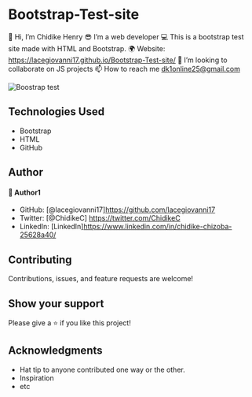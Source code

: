 # Bootstrap-Test-site
👋 Hi, I’m Chidike Henry 
😎 I’m a web developer 
💻 This is a bootstrap test site made with HTML and Bootstrap. 
🌍 Website:  https://lacegiovanni17.github.io/Bootstrap-Test-site/
💞️ I’m looking to collaborate on JS projects 
📫 How to reach me dk1online25@gmail.com

![Boostrap test](https://user-images.githubusercontent.com/30509335/194643238-858aaa5c-1fd2-4aa9-9cc2-95b75b3da86d.PNG)


## Technologies Used
* Bootstrap
* HTML
* GitHub

## Author

#### 👤 Author1
- GitHub: [@lacegiovanni17]https://github.com/lacegiovanni17
- Twitter: [@ChidikeC] https://twitter.com/ChidikeC
- LinkedIn: [LinkedIn]https://www.linkedin.com/in/chidike-chizoba-25628a40/

## Contributing 
Contributions, issues, and feature requests are welcome!

## Show your support
Please give a ⭐️ if you like this project! 

## Acknowledgments
- Hat tip to anyone contributed one way or the other.
- Inspiration
- etc
